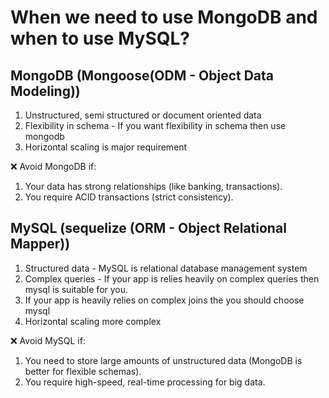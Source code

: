 # When we need to use MongoDB and when to use MySQL?

## MongoDB (Mongoose(ODM - Object Data Modeling))

1) Unstructured, semi structured or document oriented data
2) Flexibility in schema - If you want flexibility in schema then use mongodb
3) Horizontal scaling is major requirement

❌ Avoid MongoDB if:

1. Your data has strong relationships (like banking, transactions).
2. You require ACID transactions (strict consistency).

## MySQL (sequelize (ORM - Object Relational Mapper))

1) Structured data - MySQL is relational database management system
2) Complex queries - If your app is relies heavily on complex queries then mysql is suitable for you.
3) If your app is heavily relies on complex joins the you should choose mysql
4) Horizontal scaling more complex

❌ Avoid MySQL if:

1. You need to store large amounts of unstructured data (MongoDB is better for flexible schemas).
2. You require high-speed, real-time processing for big data.
